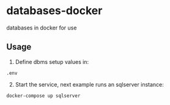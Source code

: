 # databases-docker
databases in docker for use

## Usage
1. Define dbms setup values in:
```
.env
```

2. Start the service, next example runs an sqlserver instance:
```
docker-compose up sqlserver
```
